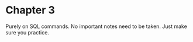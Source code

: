 # Chapter 3

Purely on SQL commands. No important notes need to be taken. Just make sure you practice.

